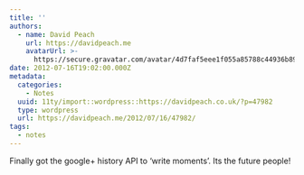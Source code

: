 ```yaml
---
title: ''
authors:
  - name: David Peach
    url: https://davidpeach.me
    avatarUrl: >-
      https://secure.gravatar.com/avatar/4d7faf5eee1f055a85788c44936b8995eaab6dfb004e7854ec747ccb272e91ee?s=96&d=mm&r=g
date: 2012-07-16T19:02:00.000Z
metadata:
  categories:
    - Notes
  uuid: 11ty/import::wordpress::https://davidpeach.co.uk/?p=47982
  type: wordpress
  url: https://davidpeach.me/2012/07/16/47982/
tags:
  - notes
---
```

Finally got the google+ history API to ‘write moments’. Its the future people!